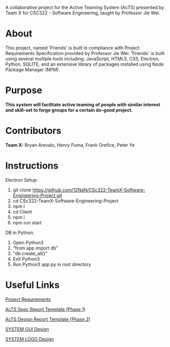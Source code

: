 
A collaborative project for the Active Teaming System (AcTS) presented by Team X for CSC322 - Software Engineering, taught by Professor Jie Wei.

# About

This project, named 'Friends' is built in compliance with Project Requirements Specification provided by Professor Jie Wei. 
'Friends' is built using several multiple tools including: JavaScript, HTML5, CSS, Electron, Python, SQLITE, and an extensive library of packages installed using Node Package Manager (NPM).

# Purpose 

 **This system will facilitate active teaming of people with similar interest and skill-set to forge groups for a certain do-good project.**
    
# Contributors

 **Team X:** Bryan Arevalo, Henry Puma, Frank Orefice, Peter Ye

# Instructions 
Electron Setup:
1) git clone https://github.com/12NaN/CSc322-TeamX-Software-Engineering-Project.git
2) cd CSc322-TeamX-Software-Engineering-Project
3) npm i 
4) cd Client 
5) npm i 
6) npm run start

DB in Python:
1) Open Python3
2) "from app import db" 
3) "db.create_all()”
4) Exit Python3
5) Run Python3 app.py in root directory

# Useful Links

[Project Requirements](http://www-cs.ccny.cuny.edu/~csjie/322/s20/spec_s20.docx)

[AcTS Spec Report Template (Phase 1)](http://www-cs.ccny.cuny.edu/~csjie/322/spec_sample.pdf)
    
[AcTS Design Report Template (Phase 2)](http://www-cs.engr.ccny.cuny.edu/~csjie/322/design.txt)

[SYSTEM GUI Design](https://www.figma.com/file/CgbIsCtYQ9D9REkQMNbv2t/FRIENDS)   

[SYSTEM LOGO Design](https://www.figma.com/file/mOJMLtp8PFP2AAUi3ncpE1/Untitled?node-id=0%3A1)

    

    


            